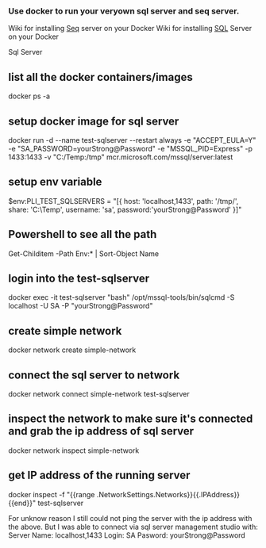 ### Use docker to run your veryown sql server and seq server.

Wiki for installing [Seq](https://pandell.atlassian.net/wiki/spaces/PLI/pages/306348220/Logging+Seq) server on your Docker
Wiki for installing [SQL](https://pandell.atlassian.net/wiki/spaces/PLI/pages/90701825/Setup+SQL+Server+in+Docker) Server on your Docker

Sql Server

## list all the docker containers/images
docker ps -a

## setup docker image for sql server
docker run -d --name test-sqlserver --restart always -e "ACCEPT_EULA=Y" -e "SA_PASSWORD=yourStrong@Password" -e "MSSQL_PID=Express" -p 1433:1433 -v "C:/Temp:/tmp" mcr.microsoft.com/mssql/server:latest

## setup env variable 
$env:PLI_TEST_SQLSERVERS = "[{ host: 'localhost,1433', path: '/tmp/', share: 'C:\\Temp', username: 'sa', password:'yourStrong@Password' }]"

## Powershell to see all the path
Get-Childitem -Path Env:* | Sort-Object Name

## login into the test-sqlserver
docker exec -it test-sqlserver "bash"
/opt/mssql-tools/bin/sqlcmd -S localhost -U SA -P "yourStrong@Password"

## create simple network
docker network create simple-network

## connect the sql server to network
docker network connect simple-network test-sqlserver

## inspect the network to make sure it's connected and grab the ip address of sql server
docker network inspect simple-network

## get IP address of the running server
docker inspect -f "{{range .NetworkSettings.Networks}}{{.IPAddress}}{{end}}" test-sqlserver

For unknow reason I still could not ping the server with the ip address with the above. But I was able to connect via sql server management studio with:
Server Name: localhost,1433
Login: SA
Pasword: yourStrong@Password

